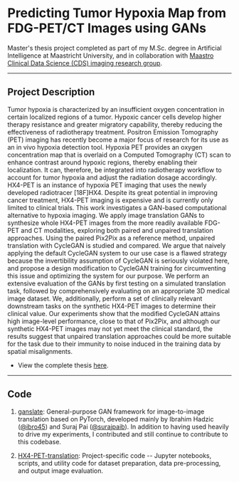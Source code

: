 # Predicting Tumor Hypoxia Map from FDG-PET/CT Images using GANs


Master's thesis project completed as part of my M.Sc. degree in Artificial Intelligence at Maastricht University, and in collaboration with [Maastro Clinical Data Science (CDS) imaging research group](https://github.com/Maastro-CDS-Imaging-Group).



----------------------
## Project Description
Tumor hypoxia is characterized by an insufficient oxygen concentration in certain localized regions of a tumor. Hypoxic cancer cells develop higher therapy resistance and greater migratory capability, thereby reducing the effectiveness of radiotherapy treatment. Positron Emission Tomography (PET) imaging has recently become a major focus of research for its use as an in vivo hypoxia detection tool. Hypoxia PET provides an oxygen concentration map that is overlaid on a Computed Tomography (CT) scan to enhance contrast around hypoxic regions, thereby enabling their localization. It can, therefore, be integrated into radiotherapy workflow to account for tumor hypoxia and adjust the radiation dosage accordingly. HX4-PET is an instance of hypoxia PET imaging that uses the newly developed radiotracer [18F]HX4. Despite its great potential in improving cancer treatment, HX4-PET imaging is expensive and is currently only limited to clinical trials. This work investigates a GAN-based computational alternative to hypoxia imaging. We apply image translation GANs to synthesize whole HX4-PET images from the more readily available FDG-PET and CT modalities, exploring both paired and unpaired translation approaches. Using the paired Pix2Pix as a reference method, unpaired translation with CycleGAN is studied and compared. We argue that naively applying the default CycleGAN system to our use case is a flawed strategy because the invertibility assumption of CycleGAN is seriously violated here, and propose a design modification to CycleGAN training for circumventing this issue and optimizing the system for our purpose. We perform an extensive evaluation of the GANs by first testing on a simulated translation task, followed by comprehensively evaluating on an appropriate 3D medical image dataset. We, additionally, perform a set of clinically relevant downstream tasks on the synthetic HX4-PET images to determine their clinical value. Our experiments show that the modified CycleGAN attains high image-level performance, close to that of Pix2Pix, and although our synthetic HX4-PET images may not yet meet the clinical standard, the results suggest that unpaired translation approaches could be more suitable for the task due to their immunity to noise induced in the training data by spatial misalignments.

- View the complete thesis [here](Master_Thesis-Chinmay_Rao.pdf).


-------
## Code

1. [ganslate](https://github.com/ganslate-team/ganslate): General-purpose GAN framework for image-to-image translation based on PyTorch, developed mainly by Ibrahim Hadzic ([@ibro45](https://github.com/ibro45)) and Suraj Pai ([@surajpaib](https://github.com/surajpaib)). In addition to having used heavily to drive my experiments, I contributed and still continue to contribute to this codebase.

2. [HX4-PET-translation](https://github.com/Maastro-CDS-Imaging-Group/HX4-PET-translation): Project-specific code -- Jupyter notebooks, scripts, and utility code for dataset preparation, data pre-processing, and output image evaluation.
